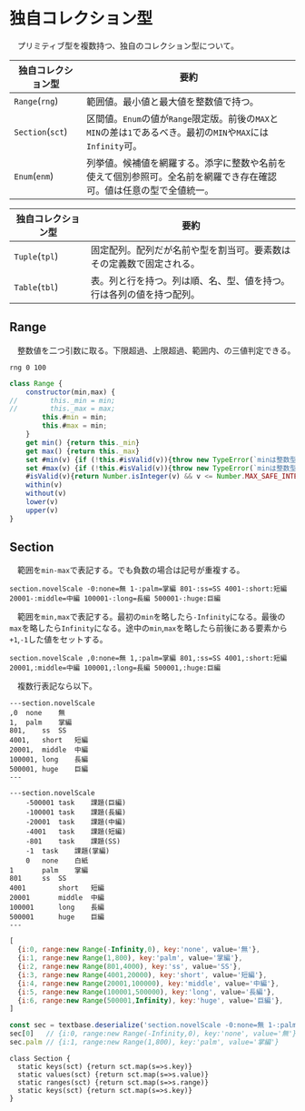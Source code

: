 # 独自コレクション型

　プリミティブ型を複数持つ、独自のコレクション型について。

独自コレクション型|要約
------------------|----
`Range`(`rng`)|範囲値。最小値と最大値を整数値で持つ。
`Section`(`sct`)|区間値。`Enum`の値が`Range`限定版。前後の`MAX`と`MIN`の差は`1`であるべき。最初の`MIN`や`MAX`には`Infinity`可。
`Enum`(`enm`)|列挙値。候補値を網羅する。添字に整数や名前を使えて個別参照可。全名前を網羅でき存在確認可。値は任意の型で全値統一。

独自コレクション型|要約
------------------|----
`Tuple`(`tpl`)|固定配列。配列だが名前や型を割当可。要素数はその定義数で固定される。
`Table`(`tbl`)|表。列と行を持つ。列は順、名、型、値を持つ。行は各列の値を持つ配列。

## Range

　整数値を二つ引数に取る。下限超過、上限超過、範囲内、の三値判定できる。

```
rng 0 100
```

```javascript
class Range {
    constructor(min,max) {
//        this._min = min;
//        this._max = max;
        this.#min = min;
        this.#max = min;
    }
    get min() {return this._min}
    get max() {return this._max}
    set #min(v) {if (!this.#isValid(v)){throw new TypeError(`minは整数型2^53範囲内であるべきです。:${v}`)}else {this._min = v}}
    set #max(v) {if (!this.#isValid(v)){throw new TypeError(`minは整数型2^53範囲内であるべきです。:${v}`)}else {this._min = v}}
    #isValid(v){return Number.isInteger(v) && v <= Number.MAX_SAFE_INTEGER && Number.MIN_SAFE_INTEGER <= v}
    within(v)
    without(v)
    lower(v)
    upper(v)
}
```

## Section

　範囲を`min-max`で表記する。でも負数の場合は記号が重複する。

```
section.novelScale -0:none=無 1-:palm=掌編 801-:ss=SS 4001-:short:短編 20001-:middle=中編 100001-:long=長編 500001-:huge:巨編
```

　範囲を`min,max`で表記する。最初の`min`を略したら`-Infinity`になる。最後の`max`を略したら`Infinity`になる。途中の`min`,`max`を略したら前後にある要素から`+1`,`-1`した値をセットする。

```
section.novelScale ,0:none=無 1,:palm=掌編 801,:ss=SS 4001,:short:短編 20001,:middle=中編 100001,:long=長編 500001,:huge:巨編
```

　複数行表記なら以下。

```
---section.novelScale
,0	none	無
1,	palm	掌編
801,	ss	SS
4001,	short	短編
20001,	middle	中編
100001,	long	長編
500001,	huge	巨編
---
```
```
---section.novelScale
	-500001	task	課題(巨編)
	-100001	task	課題(長編)
	-20001	task	課題(中編)
	-4001	task	課題(短編)
	-801	task	課題(SS)
	-1	task	課題(掌編)
	0	none	白紙
1		palm	掌編
801		ss	SS
4001		short	短編
20001		middle	中編
100001		long	長編
500001		huge	巨編
---
```

```javascript
[
  {i:0, range:new Range(-Infinity,0), key:'none', value='無'},
  {i:1, range:new Range(1,800), key:'palm', value='掌編'},
  {i:2, range:new Range(801,4000), key:'ss', value='SS'},
  {i:3, range:new Range(4001,20000), key:'short', value='短編'},
  {i:4, range:new Range(20001,100000), key:'middle', value='中編'},
  {i:5, range:new Range(100001,500000), key:'long', value='長編'},
  {i:6, range:new Range(500001,Infinity), key:'huge', value='巨編'},
]
```
```javascript
const sec = textbase.deserialize('section.novelScale -0:none=無 1-:palm=掌編 801-:ss=SS 4001-:short:短編 20001-:middle=中編 100001-:long=長編 500001-:huge:巨編')
sec[0]   // {i:0, range:new Range(-Infinity,0), key:'none', value='無'}
sec.palm // {i:1, range:new Range(1,800), key:'palm', value='掌編'}
```
```
class Section {
  static keys(sct) {return sct.map(s=>s.key)}
  static values(sct) {return sct.map(s=>s.value)}
  static ranges(sct) {return sct.map(s=>s.range)}
  static keys(sct) {return sct.map(s=>s.key)}
}
```
